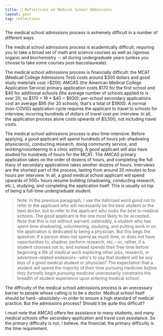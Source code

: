 ```yaml
---
title: 🏥 Reflections on Medical School Admissions
layout: post
tag: reflections
---
```


The medical school admissions process is extremely difficult in a number of different ways. 

The medical school admissions process is academically difficult, requiring you to take a broad set of math and science courses as well as rigorous organic and biochemistry -- all during undergraduate years (unless you choose to take some courses post-baccelaureate).

The medical school admissions process is financially difficult: the MCAT (Medicall College Admissions Test) costs around \$300 dollars and good study materials cost >\$200; AMCAS (the American Medical College Application Service) primary application costs \$170 for the first school and $40 for additional schools (the average number of schools applied to is over 20, so \$170 + 19 * \$40 = \$930); per-school secondary applications cost an average \$95 (for 20 schools, that's a total of \$1900). A normal (non-COVID) application cycle requires the applicant to travel to schools for interview, incurring hundreds of dollars of travel cost per interview. In all, the application process alone costs upwards of \$3,500, not including travel costs.

The medical school admissions process is also time-intensive. Before applying, a *good* applicant will spend hundreds of hours job-shadowing physician(s), conducting research, doing community service, and working/volunteering in a clinic setting. A *good* applicant will also have studied for hundreds of hours for the MCAT. The AMCAS primary application takes on the order of dozens of hours, and completing the full litany of secondary applications takes another dozens of hours. Interviews are the shortest part of the process, lasting from around 20 minutes to four hours per interview. In all, a *good* medical school applicant will spend upwards of 500+ hours resume building (shadowing, conducting research, etc.), studying, and completing the application itself. This is usually on top of being a full-time undergraduate student.

> Note: In the previous paragraph, I use the italicized word *good* not to refer to the applicant who will necessarily be the best student or the best doctor, but to refer to the applicant who *looks the best* to medical schools. The *good* applicant is the one most likely to be accepted. Note that this is not without warrant; ostensibly, a student who has spent time shadowing, volunteering, studying, and putting work in on the application is dedicated to being a physician. But this begs the question: if a person does *not* spend as much time, or does not have opportunities to, shadow, perform research, etc.--or, rather, if a student chooses not to, and instead spends their free time before beginning a life of medical work exploring other jobs, research, or adventure-related endeavors--who's to say that student will be any less of a good medical student or physician? The expectation that a student will spend the majority of their time pursuing medicine *before they formally begin pursuing medicine* unecessarily constrains the breadth of student experience upon entering medical school.

The difficulty of the medical school admissions process is an unecessary barrier to people whose calling is to be a doctor. Medical school itself should be hard--absolutely--in order to ensure a high standard of medical practice. But the admissions process? Should it be quite this difficult?

I must note that AMCAS offers fee assistance to many students, and many medical schools offer secondary application and travel cost assistance. So the primary difficulty is not, I believe, the financial; the primary difficulty is the time requirement.